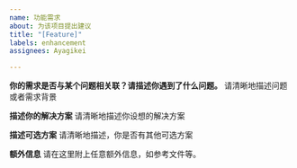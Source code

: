```yaml
---
name: 功能需求
about: 为该项目提出建议
title: "[Feature]"
labels: enhancement
assignees: Ayagikei

---
```


**你的需求是否与某个问题相关联？请描述你遇到了什么问题。**
请清晰地描述问题或者需求背景

**描述你的解决方案**
请清晰地描述你设想的解决方案

**描述可选方案**
请清晰地描述，你是否有其他可选方案

**额外信息**
请在这里附上任意额外信息，如参考文件等。
